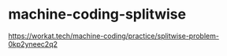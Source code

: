 # machine-coding-splitwise
https://workat.tech/machine-coding/practice/splitwise-problem-0kp2yneec2q2